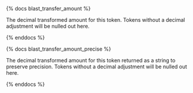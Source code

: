 {% docs blast_transfer_amount %}

The decimal transformed amount for this token. Tokens without a decimal adjustment will be nulled out here. 

{% enddocs %}

{% docs blast_transfer_amount_precise %}

The decimal transformed amount for this token returned as a string to preserve precision. Tokens without a decimal adjustment will be nulled out here.

{% enddocs %}